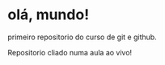 # olá, mundo!
 primeiro repositorio do curso de git e github.

 Repositorio cliado numa aula ao vivo! 
